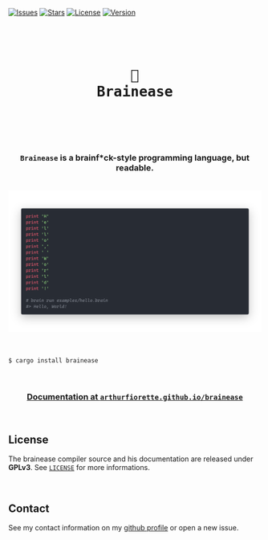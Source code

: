 [![Issues](https://img.shields.io/github/issues/arthurfiorette/brainease?logo=github&label=Issues)](https://github.com/arthurfiorette/brainease/issues)
[![Stars](https://img.shields.io/github/stars/arthurfiorette/brainease?logo=github&label=Stars)](https://github.com/arthurfiorette/brainease/stargazers)
[![License](https://img.shields.io/github/license/arthurfiorette/brainease?label=License)](https://github.com/arthurfiorette/brainease/blob/main/LICENSE)
[![Version](https://img.shields.io/crates/v/brainease?logo=rust&label=Version)](https://crates.io/crates/brainease)

<br />

<div align="center">
  <pre>
  <h1>🤯
Brainease</h1>
  </pre>
  <br />
</div>

<h3 align="center">
  <code>Brainease</code> is a brainf*ck-style programming language, but readable.
  <br />
  <br />
</h3>

![cover](.github/readme.png)

<br />

```sh
$ cargo install brainease
```

<br />

<h3 align=center>
  <a href="https://arthurfiorette.github.io/brainease/" target="_blank">Documentation at <code>arthurfiorette.github.io/brainease</code></a>
</h3>

<br />

## License

The brainease compiler source and his documentation are released under **GPLv3**. See [`LICENSE`](LICENSE) for more informations.

<br />

## Contact

See my contact information on my [github profile](https://github.com/arthurfiorette) or
open a new issue.

<br />
